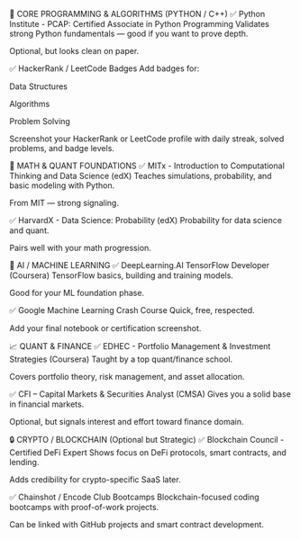 🧠 CORE PROGRAMMING & ALGORITHMS (PYTHON / C++)
✅ Python Institute - PCAP: Certified Associate in Python Programming
Validates strong Python fundamentals — good if you want to prove depth.

Optional, but looks clean on paper.

✅ HackerRank / LeetCode Badges
Add badges for:

Data Structures

Algorithms

Problem Solving

Screenshot your HackerRank or LeetCode profile with daily streak, solved problems, and badge levels.

🧠 MATH & QUANT FOUNDATIONS
✅ MITx - Introduction to Computational Thinking and Data Science (edX)
Teaches simulations, probability, and basic modeling with Python.

From MIT — strong signaling.

✅ HarvardX - Data Science: Probability (edX)
Probability for data science and quant.

Pairs well with your math progression.

🧠 AI / MACHINE LEARNING
✅ DeepLearning.AI TensorFlow Developer (Coursera)
TensorFlow basics, building and training models.

Good for your ML foundation phase.

✅ Google Machine Learning Crash Course
Quick, free, respected.

Add your final notebook or certification screenshot.

📈 QUANT & FINANCE
✅ EDHEC - Portfolio Management & Investment Strategies (Coursera)
Taught by a top quant/finance school.

Covers portfolio theory, risk management, and asset allocation.

✅ CFI – Capital Markets & Securities Analyst (CMSA)
Gives you a solid base in financial markets.

Optional, but signals interest and effort toward finance domain.

🔒 CRYPTO / BLOCKCHAIN (Optional but Strategic)
✅ Blockchain Council - Certified DeFi Expert
Shows focus on DeFi protocols, smart contracts, and lending.

Adds credibility for crypto-specific SaaS later.

✅ Chainshot / Encode Club Bootcamps
Blockchain-focused coding bootcamps with proof-of-work projects.

Can be linked with GitHub projects and smart contract development.


